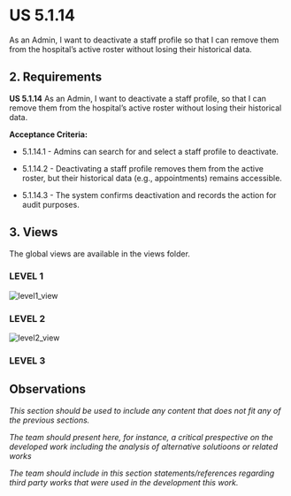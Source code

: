 # US 5.1.14

As an Admin, I want to deactivate a staff profile so that I can remove them from the hospital’s active roster without losing their historical data.


## 2. Requirements

**US 5.1.14**  As an Admin, I want to deactivate a staff profile, so that I can remove them from the hospital’s active roster without losing their historical data.

**Acceptance Criteria:**

- 5.1.14.1 - Admins can search for and select a staff profile to deactivate.

- 5.1.14.2 - Deactivating a staff profile removes them from the active roster, but their historical data (e.g., appointments) remains accessible.

- 5.1.14.3 - The system confirms deactivation and records the action for audit purposes.


## 3. Views

The global views are available in the views folder. 

### LEVEL 1

![level1_view](level1/process-view.png)

### LEVEL 2

![level2_view](level2/process-view.png)

### LEVEL 3


## Observations

*This section should be used to include any content that does not fit any of the previous sections.*

*The team should present here, for instance, a critical prespective on the developed work including the analysis of alternative solutioons or related works*

*The team should include in this section statements/references regarding third party works that were used in the development this work.*